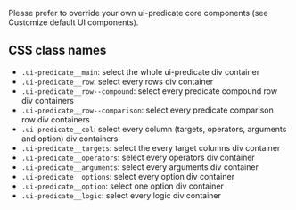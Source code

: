 Please prefer to override your own ui-predicate core components (see Customize default UI components).

## CSS class names

- `.ui-predicate__main`: select the whole ui-predicate div container
- `.ui-predicate__row`: select every rows div container
- `.ui-predicate__row--compound`: select every predicate compound row div containers
- `.ui-predicate__row--comparison`: select every predicate comparison row div containers
- `.ui-predicate__col`: select every column (targets, operators, arguments and option) div containers
- `.ui-predicate__targets`: select the every target columns div container
- `.ui-predicate__operators`: select every operators div container
- `.ui-predicate__arguments`: select every arguments div container
- `.ui-predicate__options`: select every option div container
- `.ui-predicate__option`: select one option div container
- `.ui-predicate__logic`: select every logic div container
